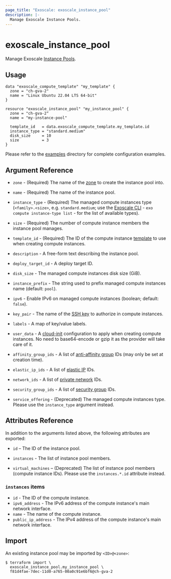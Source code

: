 ```yaml
---
page_title: "Exoscale: exoscale_instance_pool"
description: |-
  Manage Exoscale Instance Pools.
---
```


# exoscale\_instance\_pool

Manage Exoscale [Instance Pools](https://community.exoscale.com/documentation/compute/instance-pools/).


## Usage

```hcl
data "exoscale_compute_template" "my_template" {
  zone = "ch-gva-2"
  name = "Linux Ubuntu 22.04 LTS 64-bit"
}

resource "exoscale_instance_pool" "my_instance_pool" {
  zone = "ch-gva-2"
  name = "my-instance-pool"

  template_id   = data.exoscale_compute_template.my_template.id
  instance_type = "standard.medium"
  disk_size     = 10
  size          = 3
}
```

Please refer to the [examples](https://github.com/exoscale/terraform-provider-exoscale/tree/master/examples/)
directory for complete configuration examples.


## Argument Reference

[zone]: https://www.exoscale.com/datacenters/
[cli]: https://github.com/exoscale/cli/
[cloud-init]: http://cloudinit.readthedocs.io/

* `zone` - (Required) The name of the [zone][zone] to create the instance pool into.
* `name` - (Required) The name of the instance pool.
* `instance_type` - (Required) The managed compute instances type (`<family>.<size>`, e.g. `standard.medium`; use the [Exoscale CLI][cli] - `exo compute instance-type list` - for the list of available types).
* `size` - (Required) The number of compute instance members the instance pool manages.
* `template_id` - (Required) The ID of the compute instance [template](../data-sources/compute_template.md) to use when creating compute instances.

* `description` - A free-form text describing the instance pool.
* `deploy_target_id` - A deploy target ID.
* `disk_size` - The managed compute instances disk size (GiB).
* `instance_prefix` - The string used to prefix managed compute instances name (default: `pool`).
* `ipv6` - Enable IPv6 on managed compute instances (boolean; default: `false`).
* `key_pair` - The name of the [SSH key](./ssh_key.md) to authorize in compute instances.
* `labels` - A map of key/value labels.
* `user_data` - A [cloud-init][cloud-init] configuration to apply when creating compute instances. No need to base64-encode or gzip it as the provider will take care of it.

* `affinity_group_ids` - A list of [anti-affinity group](./anti_affinity_group.md) IDs (may only be set at creation time).
* `elastic_ip_ids` - A list of [elastic IP](./elastic_ip.md) IDs.
* `network_ids` - A list of [private network](./private_network.md) IDs.
* `security_group_ids` - A list of [security group](./security_groups.md) IDs.

* `service_offering` - (Deprecated) The managed compute instances type. Please use the `instance_type` argument instead.


## Attributes Reference

In addition to the arguments listed above, the following attributes are exported:

* `id` – The ID of the instance pool.
* `instances` - The list of instance pool members.

* `virtual_machines` – (Deprecated) The list of instance pool members (compute instance IDs). Please use the `instances.*.id` attribute instead.

### `instances` items

* `id` - The ID of the compute instance.
* `ipv6_address` - The IPv6 address of the compute instance's main network interface.
* `name` - The name of the compute instance.
* `public_ip_address` - The IPv4 address of the compute instance's main network interface.


## Import

An existing instance pool may be imported by `<ID>@<zone>`:

```console
$ terraform import \
  exoscale_instance_pool.my_instance_pool \
  f81d4fae-7dec-11d0-a765-00a0c91e6bf6@ch-gva-2
```
